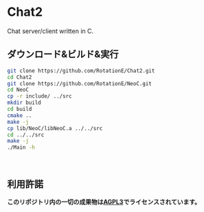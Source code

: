 # Chat2
Chat server/client written in C.
<br>

## ダウンロード&ビルド&実行
```sh
git clone https://github.com/RotationE/Chat2.git
cd Chat2
git clone https://github.com/RotationE/NeoC.git
cd NeoC
cp -r include/ ../src
mkdir build
cd build
cmake ..
make -j                                                                        
cp lib/NeoC/libNeoC.a ../../src
cd ../../src
make -j
./Main -h
```
<br>

## 利用許諾
**このリポジトリ内の一切の成果物は[AGPL3](https://www.gnu.org/licenses/agpl-3.0.ja.html)でライセンスされています。**

